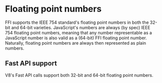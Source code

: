 # Floating point numbers

FFI supports the IEEE 754 standard's floating point numbers in both the 32-bit
and 64-bit varieties. JavaScript's numbers are always (by spec) IEEE 754
floating point numbers, meaning that any number representable as a JavaScript
number is also valid as a (64-bit) FFI floating point number. Naturally,
floating point numbers are always then represented as plain numbers.

## Fast API support

V8's Fast API calls support both 32-bit and 64-bit floating point numbers.
